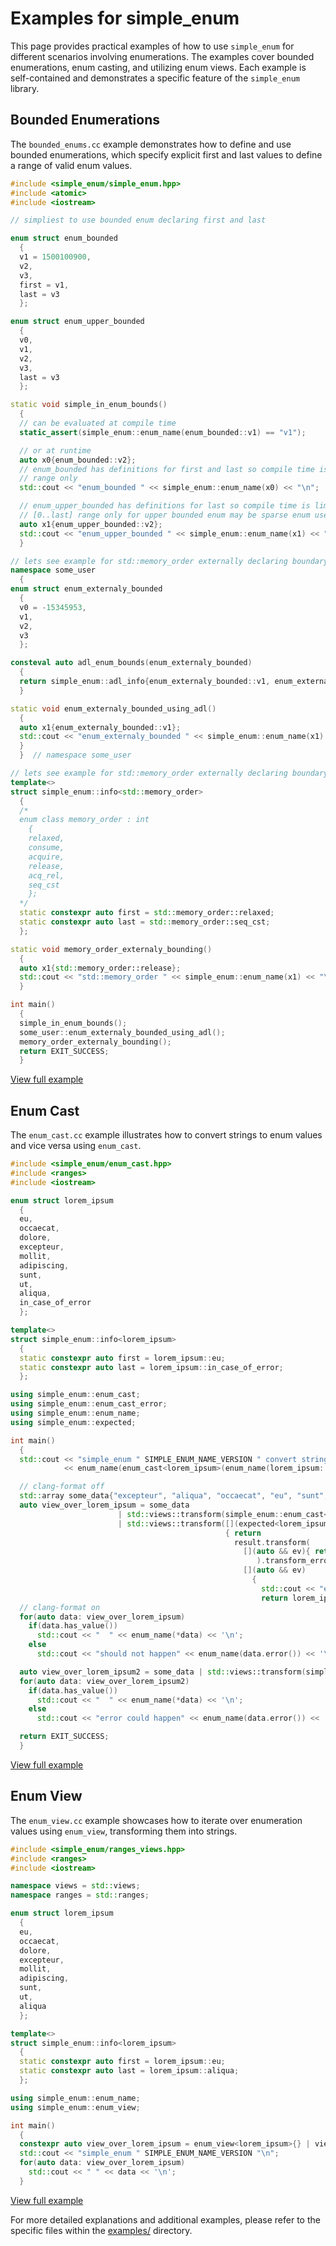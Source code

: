
# Examples for simple_enum

This page provides practical examples of how to use `simple_enum` for different scenarios involving enumerations. The examples cover bounded enumerations, enum casting, and utilizing enum views. Each example is self-contained and demonstrates a specific feature of the `simple_enum` library.

## Bounded Enumerations

The `bounded_enums.cc` example demonstrates how to define and use bounded enumerations, which specify explicit first and last values to define a range of valid enum values.

```cpp
#include <simple_enum/simple_enum.hpp>
#include <atomic>
#include <iostream>

// simpliest to use bounded enum declaring first and last

enum struct enum_bounded
  {
  v1 = 1500100900,
  v2,
  v3,
  first = v1,
  last = v3
  };

enum struct enum_upper_bounded
  {
  v0,
  v1,
  v2,
  v3,
  last = v3
  };

static void simple_in_enum_bounds()
  {
  // can be evaluated at compile time
  static_assert(simple_enum::enum_name(enum_bounded::v1) == "v1");

  // or at runtime
  auto x0{enum_bounded::v2};
  // enum_bounded has definitions for first and last so compile time is limited to processing meta info for declared
  // range only
  std::cout << "enum_bounded " << simple_enum::enum_name(x0) << "\n";

  // enum_upper_bounded has definitions for last so compile time is limited to processing meta info for range
  // [0..last] range only for upper bounded enum may be sparse enum used with not present first elements including 0
  auto x1{enum_upper_bounded::v2};
  std::cout << "enum_upper_bounded " << simple_enum::enum_name(x1) << "\n";
  }

// lets see example for std::memory_order externally declaring boundary using adl
namespace some_user
  {
enum struct enum_externaly_bounded
  {
  v0 = -15345953,
  v1,
  v2,
  v3
  };

consteval auto adl_enum_bounds(enum_externaly_bounded)
  {
  return simple_enum::adl_info{enum_externaly_bounded::v1, enum_externaly_bounded::v3};
  }

static void enum_externaly_bounded_using_adl()
  {
  auto x1{enum_externaly_bounded::v1};
  std::cout << "enum_externaly_bounded " << simple_enum::enum_name(x1) << "\n";
  }
  }  // namespace some_user

// lets see example for std::memory_order externally declaring boundary using struct specialization
template<>
struct simple_enum::info<std::memory_order>
  {
  /*
  enum class memory_order : int
    {
    relaxed,
    consume,
    acquire,
    release,
    acq_rel,
    seq_cst
    };
  */
  static constexpr auto first = std::memory_order::relaxed;
  static constexpr auto last = std::memory_order::seq_cst;
  };

static void memory_order_externaly_bounding()
  {
  auto x1{std::memory_order::release};
  std::cout << "std::memory_order " << simple_enum::enum_name(x1) << "\n";
  }

int main()
  {
  simple_in_enum_bounds();
  some_user::enum_externaly_bounded_using_adl();
  memory_order_externaly_bounding();
  return EXIT_SUCCESS;
  }

```

[View full example](examples/bounded_enums.cc)

## Enum Cast

The `enum_cast.cc` example illustrates how to convert strings to enum values and vice versa using `enum_cast`.

```cpp
#include <simple_enum/enum_cast.hpp>
#include <ranges>
#include <iostream>

enum struct lorem_ipsum
  {
  eu,
  occaecat,
  dolore,
  excepteur,
  mollit,
  adipiscing,
  sunt,
  ut,
  aliqua,
  in_case_of_error
  };

template<>
struct simple_enum::info<lorem_ipsum>
  {
  static constexpr auto first = lorem_ipsum::eu;
  static constexpr auto last = lorem_ipsum::in_case_of_error;
  };

using simple_enum::enum_cast;
using simple_enum::enum_cast_error;
using simple_enum::enum_name;
using simple_enum::expected;

int main()
  {
  std::cout << "simple_enum " SIMPLE_ENUM_NAME_VERSION " convert string literal to enum and back to string literal ["
            << enum_name(enum_cast<lorem_ipsum>(enum_name(lorem_ipsum::adipiscing)).value()) << "]\n";

  // clang-format off
  std::array some_data{"excepteur", "aliqua", "occaecat", "eu", "sunt", "__SNEAKY BUG__", "adipiscing", "ut", "mollit", "dolore"};
  auto view_over_lorem_ipsum = some_data 
                        | std::views::transform(simple_enum::enum_cast<lorem_ipsum>)
                        | std::views::transform([](expected<lorem_ipsum, enum_cast_error> && result)
                                                { return 
                                                  result.transform(
                                                    [](auto && ev){ return ev; }
                                                       ).transform_error(
                                                    [](auto && ev)
                                                      {
                                                        std::cout << "error during transform: " << enum_name(ev);
                                                        return lorem_ipsum::in_case_of_error; });});
  // clang-format on
  for(auto data: view_over_lorem_ipsum)
    if(data.has_value())
      std::cout << "  " << enum_name(*data) << '\n';
    else
      std::cout << "should not happen" << enum_name(data.error()) << '\n';

  auto view_over_lorem_ipsum2 = some_data | std::views::transform(simple_enum::enum_cast<lorem_ipsum>);
  for(auto data: view_over_lorem_ipsum2)
    if(data.has_value())
      std::cout << "  " << enum_name(*data) << '\n';
    else
      std::cout << "error could happen" << enum_name(data.error()) << '\n';

  return EXIT_SUCCESS;
  }
```

[View full example](examples/enum_cast.cc)

## Enum View

The `enum_view.cc` example showcases how to iterate over enumeration values using `enum_view`, transforming them into strings.

```cpp
#include <simple_enum/ranges_views.hpp>
#include <ranges>
#include <iostream>

namespace views = std::views;
namespace ranges = std::ranges;

enum struct lorem_ipsum
  {
  eu,
  occaecat,
  dolore,
  excepteur,
  mollit,
  adipiscing,
  sunt,
  ut,
  aliqua
  };

template<>
struct simple_enum::info<lorem_ipsum>
  {
  static constexpr auto first = lorem_ipsum::eu;
  static constexpr auto last = lorem_ipsum::aliqua;
  };

using simple_enum::enum_name;
using simple_enum::enum_view;

int main()
  {
  constexpr auto view_over_lorem_ipsum = enum_view<lorem_ipsum>{} | views::transform(enum_name);
  std::cout << "simple_enum " SIMPLE_ENUM_NAME_VERSION "\n";
  for(auto data: view_over_lorem_ipsum)
    std::cout << " " << data << '\n';
  }

```

[View full example](examples/enum_view.cc)

For more detailed explanations and additional examples, please refer to the specific files within the [examples/](examples/) directory.
